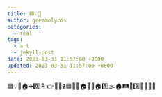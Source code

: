```yaml
---
title: 🟦💡🎀
author: geezmolycos
categories:
  - real
tags:
  - art
  - jekyll-post
date: 2023-03-31 11:57:00 +0800
updated: 2023-03-31 11:57:00 +0800
---
```


🟦💡🎀🏠➕0️⃣🏝️👉🦶🧠❓🟦💡🎀🏠➕🧻🏠1️⃣🌫️🏠🛤️🍲3️⃣🤡🐊👄😶
